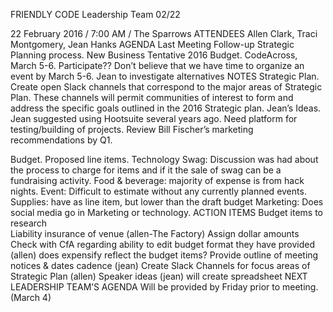 FRIENDLY CODE
Leadership Team 02/22

22 February 2016 / 7:00 AM / The Sparrows 
ATTENDEES
Allen Clark, Traci Montgomery, Jean Hanks
AGENDA
Last Meeting Follow-up
Strategic Planning process. 
New Business
Tentative 2016 Budget. 
CodeAcross, March 5-6. Participate??
Don’t believe that we have time to organize an event by March 5-6.
Jean to investigate alternatives 
NOTES
Strategic Plan.
Create open Slack channels that correspond to the major areas of Strategic Plan. These channels will permit communities of interest to form and address the specific goals outlined in the 2016 Strategic plan.
Jean’s Ideas.
Jean suggested using Hootsuite several years ago. 
Need platform for testing/building of projects.
Review Bill Fischer’s marketing recommendations by Q1.

Budget. Proposed line items. 
Technology
Swag: Discussion was had about the process to charge for items and if it the sale of swag can be a fundraising activity.
Food & beverage: majority of expense is from hack nights.
Event: Difficult to estimate without any currently planned events.
Supplies: have as line item, but lower than the draft budget
Marketing: Does social media go in Marketing or technology.
ACTION ITEMS
Budget items to research  
Liability insurance of venue (allen-The Factory)
Assign dollar amounts 
Check with CfA regarding ability to edit budget format they have provided (allen)
does expensify reflect the budget items?
Provide outline of meeting notices & dates cadence (jean)
Create Slack Channels for focus areas of Strategic Plan (allen)
Speaker ideas (jean)
will create spreadsheet 
NEXT LEADERSHIP TEAM’S AGENDA
Will be provided by Friday prior to meeting. (March 4)
